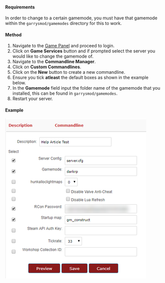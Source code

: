 #### Requirements
In order to change to a certain gamemode, you must have that gamemode within the ``garrysmod/gamemodes`` directory for this to work.

#### Method
1. Navigate to the [Game Panel](https://gamepanel.hexanenetworks.com) and proceed to login.
2. Click on **Game Services** button and if prompted select the server you would like to change the gamemode of.
3. Navigate to the **Commandline Manager**.
4. Click on **Custom Commandlines**.
5. Click on the **New** button to create a new commandline.
6. Ensure you tick **atleast** the default boxes as shown in the example below.
7. In the **Gamemode** field input the folder name of the gamemode that you installed, this can be found in ``garrysmod/gamemodes``.
8. Restart your server.

#### Example
![Commandline Example](https://raw.githubusercontent.com/HexaneNetworks/help-assets/master/assets/png/gamemode-example-commandline.png)